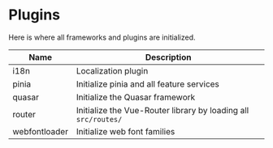 # Plugins
Here is where all frameworks and plugins are initialized.

| Name          | Description                                                    |
|---------------|----------------------------------------------------------------|
| i18n          | Localization plugin                                            |
| pinia         | Initialize pinia and all feature services                      |
| quasar        | Initialize the Quasar framework                                |
| router        | Initialize the Vue-Router library by loading all `src/routes/` |
| webfontloader | Initialize web font families                                   |
